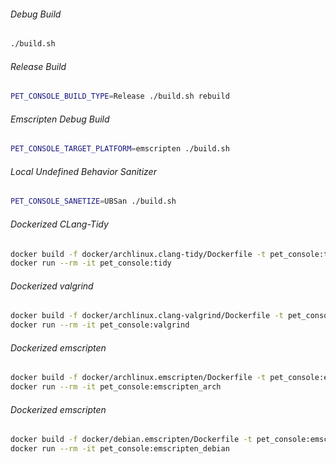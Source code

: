###### Debug Build
````bash
./build.sh
````

###### Release Build
````bash
PET_CONSOLE_BUILD_TYPE=Release ./build.sh rebuild
````

###### Emscripten Debug Build
````bash
PET_CONSOLE_TARGET_PLATFORM=emscripten ./build.sh
````

###### Local Undefined Behavior Sanitizer
````bash
PET_CONSOLE_SANETIZE=UBSan ./build.sh
````

###### Dockerized CLang-Tidy
````bash
docker build -f docker/archlinux.clang-tidy/Dockerfile -t pet_console:tidy .
docker run --rm -it pet_console:tidy
````

###### Dockerized valgrind
````bash
docker build -f docker/archlinux.clang-valgrind/Dockerfile -t pet_console:valgrind .
docker run --rm -it pet_console:valgrind
````

###### Dockerized emscripten
````bash
docker build -f docker/archlinux.emscripten/Dockerfile -t pet_console:emscripten_arch .
docker run --rm -it pet_console:emscripten_arch
````

###### Dockerized emscripten
````bash
docker build -f docker/debian.emscripten/Dockerfile -t pet_console:emscripten_debian .
docker run --rm -it pet_console:emscripten_debian
````
